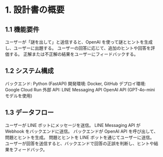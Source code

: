 # 1. 設計書の概要

## 1.1 機能要件

ユーザーが「謎を出して」と送信すると、OpenAI を使って謎とヒントを生成し、ユーザーに出題する。
ユーザーの回答に応じて、追加のヒントや回答を評価する。
正解または不正解の結果をユーザーにフィードバックする。

## 1.2 システム構成

バックエンド: Python (FastAPI)
開発環境: Docker, GitHub
デプロイ環境: Google Cloud Run
外部 API:
LINE Messaging API
OpenAI API (GPT-4o-mini モデルを使用)

## 1.3 データフロー

ユーザーが LINE ボットにメッセージを送信。
LINE Messaging API が Webhook をバックエンドに送信。
バックエンドが OpenAI API を呼び出して、問題とヒントを生成。
問題とヒントを LINE ボットを通じてユーザーに送信。
ユーザーが回答を送信すると、バックエンドで回答の正誤を判断し、ヒントや結果をフィードバック。
